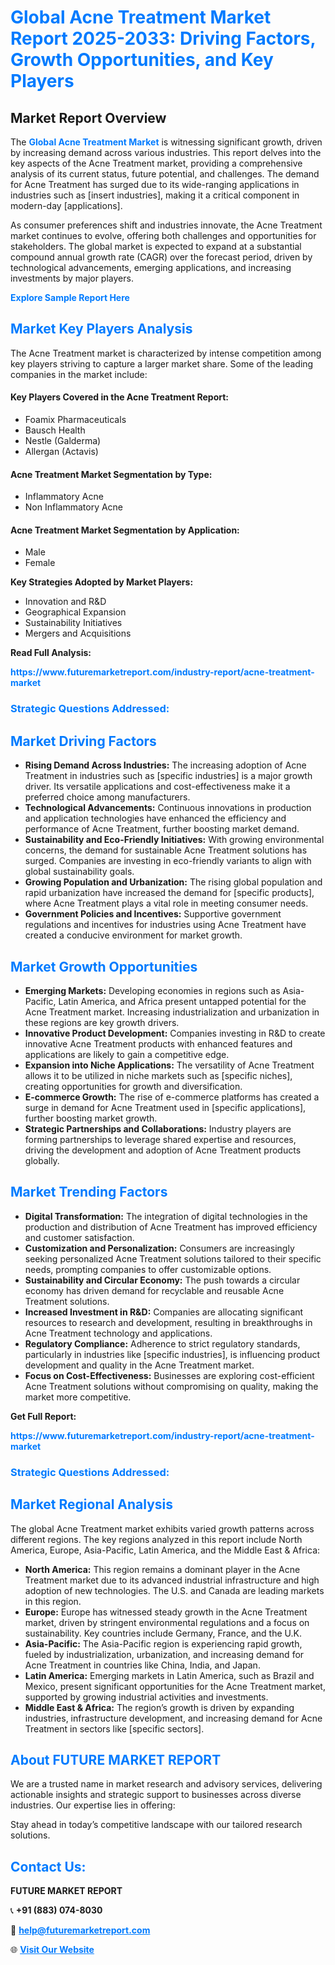 <h1 style="color: #007BFF;">Global Acne Treatment Market Report 2025-2033: Driving Factors, Growth Opportunities, and Key Players</h1>

<section id="overview">
<h2>Market Report Overview</h2>
<p>The <a href="https://www.futuremarketreport.com/industry-report/acne-treatment-market" style="color: #007BFF; text-decoration: none;"><strong>Global Acne Treatment Market</strong></a> is witnessing significant growth, driven by increasing demand across various industries. This report delves into the key aspects of the Acne Treatment market, providing a comprehensive analysis of its current status, future potential, and challenges. The demand for Acne Treatment has surged due to its wide-ranging applications in industries such as [insert industries], making it a critical component in modern-day [applications].</p>
<p>As consumer preferences shift and industries innovate, the Acne Treatment market continues to evolve, offering both challenges and opportunities for stakeholders. The global market is expected to expand at a substantial compound annual growth rate (CAGR) over the forecast period, driven by technological advancements, emerging applications, and increasing investments by major players.</p>
</section>

<section id="overview">
<p><a href="https://www.futuremarketreport.com/request-sample/reportId=64225" style="color: #007BFF; text-decoration: none;"><strong>Explore Sample Report Here</strong></a></p>
</section>

<section id="key-players">
<h2 style="color: #007BFF;">Market Key Players Analysis</h2>
<p>The Acne Treatment market is characterized by intense competition among key players striving to capture a larger market share. Some of the leading companies in the market include:</p>
<h4>Key Players Covered in the Acne Treatment Report:</h4>
<ul><li>Foamix Pharmaceuticals</li><li>Bausch Health</li><li>Nestle (Galderma)</li><li>Allergan (Actavis)</li></ul>
<h4>Acne Treatment Market Segmentation by Type:</h4>
<ul><li>Inflammatory Acne</li><li>Non Inflammatory Acne</li></ul>

<h4>Acne Treatment Market Segmentation by Application:</h4>
<ul><li>Male</li><li>Female</li></ul>
<p><strong>Key Strategies Adopted by Market Players:</strong></p>
<ul>
<li>Innovation and R&D</li>
<li>Geographical Expansion</li>
<li>Sustainability Initiatives</li>
<li>Mergers and Acquisitions</li>
</ul>
</section>

<section>
<p><strong>Read Full Analysis: </strong></p><a href="https://www.futuremarketreport.com/industry-report/acne-treatment-market" style="color: #007BFF; text-decoration: none;"><strong>https://www.futuremarketreport.com/industry-report/acne-treatment-market</strong></a>
<h3 style="color: #007BFF;">Strategic Questions Addressed:</h3>
</section>

<section id="driving-factors">
<h2 style="color: #007BFF;">Market Driving Factors</h2>
<ul>
<li><strong>Rising Demand Across Industries:</strong> The increasing adoption of Acne Treatment in industries such as [specific industries] is a major growth driver. Its versatile applications and cost-effectiveness make it a preferred choice among manufacturers.</li>
<li><strong>Technological Advancements:</strong> Continuous innovations in production and application technologies have enhanced the efficiency and performance of Acne Treatment, further boosting market demand.</li>
<li><strong>Sustainability and Eco-Friendly Initiatives:</strong> With growing environmental concerns, the demand for sustainable Acne Treatment solutions has surged. Companies are investing in eco-friendly variants to align with global sustainability goals.</li>
<li><strong>Growing Population and Urbanization:</strong> The rising global population and rapid urbanization have increased the demand for [specific products], where Acne Treatment plays a vital role in meeting consumer needs.</li>
<li><strong>Government Policies and Incentives:</strong> Supportive government regulations and incentives for industries using Acne Treatment have created a conducive environment for market growth.</li>
</ul>
</section>

<section id="growth-opportunities">
<h2 style="color: #007BFF;">Market Growth Opportunities</h2>
<ul>
<li><strong>Emerging Markets:</strong> Developing economies in regions such as Asia-Pacific, Latin America, and Africa present untapped potential for the Acne Treatment market. Increasing industrialization and urbanization in these regions are key growth drivers.</li>
<li><strong>Innovative Product Development:</strong> Companies investing in R&D to create innovative Acne Treatment products with enhanced features and applications are likely to gain a competitive edge.</li>
<li><strong>Expansion into Niche Applications:</strong> The versatility of Acne Treatment allows it to be utilized in niche markets such as [specific niches], creating opportunities for growth and diversification.</li>
<li><strong>E-commerce Growth:</strong> The rise of e-commerce platforms has created a surge in demand for Acne Treatment used in [specific applications], further boosting market growth.</li>
<li><strong>Strategic Partnerships and Collaborations:</strong> Industry players are forming partnerships to leverage shared expertise and resources, driving the development and adoption of Acne Treatment products globally.</li>
</ul>
</section>

<section id="trending-factors">
<h2 style="color: #007BFF;">Market Trending Factors</h2>
<ul>
<li><strong>Digital Transformation:</strong> The integration of digital technologies in the production and distribution of Acne Treatment has improved efficiency and customer satisfaction.</li>
<li><strong>Customization and Personalization:</strong> Consumers are increasingly seeking personalized Acne Treatment solutions tailored to their specific needs, prompting companies to offer customizable options.</li>
<li><strong>Sustainability and Circular Economy:</strong> The push towards a circular economy has driven demand for recyclable and reusable Acne Treatment solutions.</li>
<li><strong>Increased Investment in R&D:</strong> Companies are allocating significant resources to research and development, resulting in breakthroughs in Acne Treatment technology and applications.</li>
<li><strong>Regulatory Compliance:</strong> Adherence to strict regulatory standards, particularly in industries like [specific industries], is influencing product development and quality in the Acne Treatment market.</li>
<li><strong>Focus on Cost-Effectiveness:</strong> Businesses are exploring cost-efficient Acne Treatment solutions without compromising on quality, making the market more competitive.</li>
</ul>
</section>

<section>
<p><strong>Get Full Report: </strong></p><a href="https://www.futuremarketreport.com/industry-report/acne-treatment-market" style="color: #007BFF; text-decoration: none;"><strong>https://www.futuremarketreport.com/industry-report/acne-treatment-market</strong></a>
<h3 style="color: #007BFF;">Strategic Questions Addressed:</h3>
</section>


<section id="regional-analysis">
<h2 style="color: #007BFF;">Market Regional Analysis</h2>
<p>The global Acne Treatment market exhibits varied growth patterns across different regions. The key regions analyzed in this report include North America, Europe, Asia-Pacific, Latin America, and the Middle East & Africa:</p>
<ul>
<li><strong>North America:</strong> This region remains a dominant player in the Acne Treatment market due to its advanced industrial infrastructure and high adoption of new technologies. The U.S. and Canada are leading markets in this region.</li>
<li><strong>Europe:</strong> Europe has witnessed steady growth in the Acne Treatment market, driven by stringent environmental regulations and a focus on sustainability. Key countries include Germany, France, and the U.K.</li>
<li><strong>Asia-Pacific:</strong> The Asia-Pacific region is experiencing rapid growth, fueled by industrialization, urbanization, and increasing demand for Acne Treatment in countries like China, India, and Japan.</li>
<li><strong>Latin America:</strong> Emerging markets in Latin America, such as Brazil and Mexico, present significant opportunities for the Acne Treatment market, supported by growing industrial activities and investments.</li>
<li><strong>Middle East & Africa:</strong> The region’s growth is driven by expanding industries, infrastructure development, and increasing demand for Acne Treatment in sectors like [specific sectors].</li>
</ul>
</section>

<footer>
<h2 style="color: #007BFF;">About FUTURE MARKET REPORT</h2>
<p>We are a trusted name in market research and advisory services, delivering actionable insights and strategic support to businesses across diverse industries. Our expertise lies in offering:</p>

<p>Stay ahead in today’s competitive landscape with our tailored research solutions.</p>

<h2 style="color: #007BFF;">Contact Us:</h2>
<p><strong>FUTURE MARKET REPORT</strong></p>
<p>📞 <strong>+91 (883) 074-8030</strong></p>
<p>📧 <strong><a href="mailto:help@futuremarketreport.com" style="color: #007BFF;">help@futuremarketreport.com</a></strong></p>
<p>🌐 <strong><a href="https://www.futuremarketreport.com/" style="color: #007BFF;">Visit Our Website</a></strong></p>
</footer>